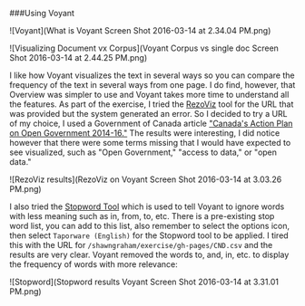 ###Using Voyant

![Voyant](What is Voyant Screen Shot 2016-03-14 at 2.34.04 PM.png)

![Visualizing Document vx Corpus](Voyant Corpus vs single doc Screen Shot 2016-03-14 at 2.44.25 PM.png)

I like how Voyant visualizes the text in several ways so you can compare the frequency of the text in several ways from one page. I do find, however, that Overview was simpler to use and Voyant takes more time to understand all the features. As part of the exercise, I tried the [RezoViz](http://docs.voyant-tools.org/tools/rezoviz/) tool for the URL that was provided but the system generated an error. So I decided to try a URL of my choice, I used a Government of Canada article ["Canada's Action Plan on Open Government 2014-16."](http://open.canada.ca/en/content/canadas-action-plan-open-government-2014-16) The results were interesting, I did notice however that there were some terms missing that I would have expected to see visualized, such as "Open Government," "access to data," or "open data."

![RezoViz results](RezoViz on Voyant Screen Shot 2016-03-14 at 3.03.26 PM.png)

I also tried the [Stopword Tool](http://docs.voyant-tools.org/ui/stopwords/) which is used to tell Voyant to ignore words with less meaning such as in, from, to, etc. There is a pre-existing stop word list, you can add to this list, also remember to select the options icon, then select `Taporware (English)` for the Stopword tool to be applied. I tired this with the URL for `/shawngraham/exercise/gh-pages/CND.csv` and the results are very clear. Voyant removed the words to, and, in, etc. to display the frequency of words with more relevance: 

![Stopword](Stopword results Voyant Screen Shot 2016-03-14 at 3.31.01 PM.png)